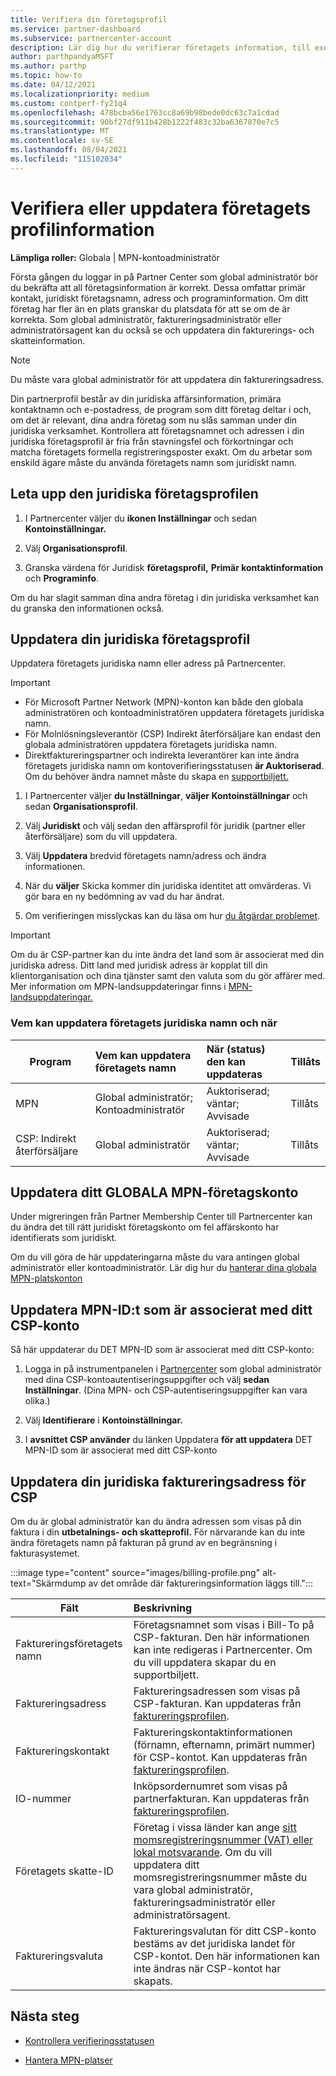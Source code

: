 ```yaml
---
title: Verifiera din företagsprofil
ms.service: partner-dashboard
ms.subservice: partnercenter-account
description: Lär dig hur du verifierar företagets information, till exempel primär kontakt, adress och programinformation. Du kan också uppdatera dina juridiska adresser och faktureringsadresser.
author: parthpandyaMSFT
ms.author: parthp
ms.topic: how-to
ms.date: 04/12/2021
ms.localizationpriority: medium
ms.custom: contperf-fy21q4
ms.openlocfilehash: 478bcba56e1763cc8a69b98bede0dc63c7a1cdad
ms.sourcegitcommit: 90bf27df911b428b1222f483c32ba6367870e7c5
ms.translationtype: MT
ms.contentlocale: sv-SE
ms.lasthandoff: 08/04/2021
ms.locfileid: "115102034"
---
```

# <a name="verify-or-update-your-company-profile-information"></a>Verifiera eller uppdatera företagets profilinformation 

**Lämpliga roller:** Globala | MPN-kontoadministratör

Första gången du loggar in på Partner Center som global administratör bör du bekräfta att all företagsinformation är korrekt. Dessa omfattar primär kontakt, juridiskt företagsnamn, adress och programinformation. Om ditt företag har fler än en plats granskar du platsdata för att se om de är korrekta. Som global administratör, faktureringsadministratör eller administratörsagent kan du också se och uppdatera din fakturerings- och skatteinformation.

> [!NOTE]
> Du måste vara global administratör för att uppdatera din faktureringsadress.

Din partnerprofil består av din juridiska affärsinformation, primära kontaktnamn och e-postadress, de program som ditt företag deltar i och, om det är relevant, dina andra företag som nu slås samman under din juridiska verksamhet. Kontrollera att företagsnamnet och adressen i din juridiska företagsprofil är fria från stavningsfel och förkortningar och matcha företagets formella registreringsposter exakt. Om du arbetar som enskild ägare måste du använda företagets namn som juridiskt namn.


## <a name="locate-the-legal-business-profile"></a>Leta upp den juridiska företagsprofilen

1. I Partnercenter väljer du **ikonen Inställningar** och sedan **Kontoinställningar.**
 
1. Välj **Organisationsprofil**. 

2. Granska värdena för Juridisk **företagsprofil,** **Primär kontaktinformation** och **Programinfo**.

Om du har slagit samman dina andra företag i din juridiska verksamhet kan du granska den informationen också. 

## <a name="update-your-legal-business-profile"></a>Uppdatera din juridiska företagsprofil 

Uppdatera företagets juridiska namn eller adress på Partnercenter.

>[!Important]
>- För Microsoft Partner Network (MPN)-konton kan både den globala administratören och kontoadministratören uppdatera företagets juridiska namn.
>- För Molnlösningsleverantör (CSP) Indirekt återförsäljare kan endast den globala administratören uppdatera företagets juridiska namn. 
>- Direktfaktureringspartner och indirekta leverantörer kan inte ändra företagets juridiska namn om kontoverifieringsstatusen **är Auktoriserad**. Om du behöver ändra namnet måste du skapa en [supportbiljett.](https://partner.microsoft.com/dashboard/support/servicerequests/create?stage=2&topicid=eb74583c-61b3-2124-bffc-00920e0ae772)



1. I Partnercenter väljer **du Inställningar**, **väljer Kontoinställningar** och sedan **Organisationsprofil**.

2. Välj **Juridiskt** och välj sedan den affärsprofil för juridik (partner eller återförsäljare) som du vill uppdatera.

1. Välj **Uppdatera** bredvid företagets namn/adress och ändra informationen.
 
1. När du **väljer** Skicka kommer din juridiska identitet att omvärderas. Vi gör bara en ny bedömning av vad du har ändrat.

1. Om verifieringen misslyckas kan du läsa om hur [du åtgärdar problemet](verification-responses.md).

>[!Important]
>Om du är CSP-partner kan du inte ändra det land som är associerat med din juridiska adress. Ditt land med juridisk adress är kopplat till din klientorganisation och dina tjänster samt den valuta som du gör affärer med. Mer information om MPN-landsuppdateringar finns i [MPN-landsuppdateringar.](manage-locations.md#change-country-of-partner-global-account)


### <a name="who-can-update-legal-business-name-and-when"></a>Vem kan uppdatera företagets juridiska namn och när

|**Program**|**Vem kan uppdatera företagets namn**|**När (status) den kan uppdateras**|**Tillåts**|
|---------------------|:-------------------------------|:------------|:-----------------|
MPN|Global administratör; Kontoadministratör|Auktoriserad; väntar; Avvisade| Tillåts|
|CSP: Indirekt återförsäljare|Global administratör|Auktoriserad; väntar; Avvisade| Tillåts|


## <a name="update-your-mpn-global-business-account"></a>Uppdatera ditt GLOBALA MPN-företagskonto

Under migreringen från Partner Membership Center till Partnercenter kan du ändra det till rätt juridiskt företagskonto om fel affärskonto har identifierats som juridiskt.

Om du vill göra de här uppdateringarna måste du vara antingen global administratör eller kontoadministratör. Lär dig hur du [hanterar dina globala MPN-platskonton](manage-locations.md)


## <a name="update-your-mpn-id-associated-with-your-csp-account"></a>Uppdatera MPN-ID:t som är associerat med ditt CSP-konto

Så här uppdaterar du DET MPN-ID som är associerat med ditt CSP-konto:

1. Logga in på instrumentpanelen i [Partnercenter](https://partner.microsoft.com/dashboard/home) som global administratör med dina CSP-kontoautentiseringsuppgifter och välj **sedan Inställningar**. (Dina MPN- och CSP-autentiseringsuppgifter kan vara olika.)
 
1. Välj **Identifierare** i **Kontoinställningar.**

1. I **avsnittet CSP använder** du länken Uppdatera **för att uppdatera** DET MPN-ID som är associerat med ditt CSP-konto 


## <a name="update-your-csp-legal-billing-address"></a>Uppdatera din juridiska faktureringsadress för CSP

Om du är global administratör kan du ändra adressen som visas på din faktura i din **utbetalnings- och skatteprofil.** För närvarande kan du inte ändra företagets namn på fakturan på grund av en begränsning i fakturasystemet.

:::image type="content" source="images/billing-profile.png" alt-text="Skärmdump av det område där faktureringsinformation läggs till.":::

|**Fält**  |**Beskrivning**|  
|---------------------|:------------------|
|Faktureringsföretagets namn|Företagsnamnet som visas i Bill-To på CSP-fakturan.  Den här informationen kan inte redigeras i Partnercenter.  Om du vill uppdatera skapar du en supportbiljett.|
|Faktureringsadress|Faktureringsadressen som visas på CSP-fakturan. Kan uppdateras från [faktureringsprofilen](https://partner.microsoft.com/dashboard/account/v3/accountsettings/billingprofile#commercial).|
|Faktureringskontakt|Faktureringskontaktinformationen (förnamn, efternamn, primärt nummer) för CSP-kontot.  Kan uppdateras från [faktureringsprofilen](https://partner.microsoft.com/dashboard/account/v3/accountsettings/billingprofile#commercial).|
|IO-nummer|Inköpsordernumret som visas på partnerfakturan. Kan uppdateras från [faktureringsprofilen](https://partner.microsoft.com/dashboard/account/v3/accountsettings/billingprofile#commercial).|
|Företagets skatte-ID|Företag i vissa länder kan ange [sitt momsregistreringsnummer (VAT) eller lokal motsvarande](./organization-tax-info.md). Om du vill uppdatera ditt momsregistreringsnummer måste du vara global administratör, faktureringsadministratör eller administratörsagent.|
|Faktureringsvaluta|Faktureringsvalutan för ditt CSP-konto bestäms av det juridiska landet för CSP-kontot.  Den här informationen kan inte ändras när CSP-kontot har skapats.|

## <a name="next-steps"></a>Nästa steg

- [Kontrollera verifieringsstatusen](verification-responses.md)

- [Hantera MPN-platser](manage-locations.md)
